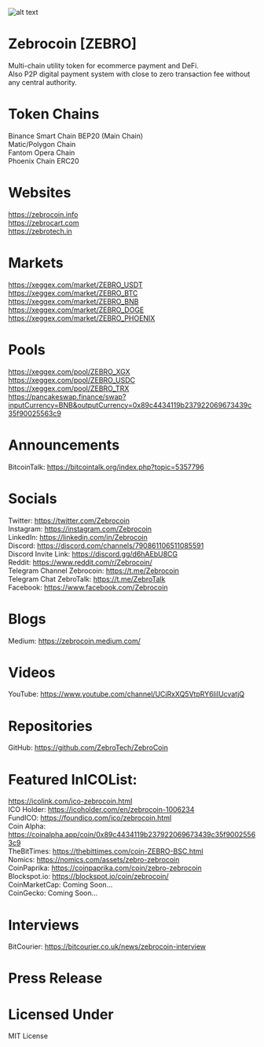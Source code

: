 ![alt text](https://user-images.githubusercontent.com/32578764/101979564-01e3fb80-3c84-11eb-8740-887c75f60eae.png)

# Zebrocoin [ZEBRO]
Multi-chain utility token for ecommerce payment and DeFi. <br />
Also P2P digital payment system with close to zero transaction fee without any central authority.

# Token Chains
Binance Smart Chain BEP20 (Main Chain)<br />
Matic/Polygon Chain<br />
Fantom Opera Chain<br />
Phoenix Chain ERC20

# Websites
https://zebrocoin.info<br />
https://zebrocart.com<br />
https://zebrotech.in

# Markets
https://xeggex.com/market/ZEBRO_USDT<br />
https://xeggex.com/market/ZEBRO_BTC<br />
https://xeggex.com/market/ZEBRO_BNB<br />
https://xeggex.com/market/ZEBRO_DOGE<br />
https://xeggex.com/market/ZEBRO_PHOENIX


# Pools
https://xeggex.com/pool/ZEBRO_XGX<br />
https://xeggex.com/pool/ZEBRO_USDC<br />
https://xeggex.com/pool/ZEBRO_TRX<br />
https://pancakeswap.finance/swap?inputCurrency=BNB&outputCurrency=0x89c4434119b237922069673439c35f90025563c9

# Announcements
BitcoinTalk: https://bitcointalk.org/index.php?topic=5357796

# Socials
Twitter: https://twitter.com/Zebrocoin<br />
Instagram: https://instagram.com/Zebrocoin<br />
LinkedIn: https://linkedin.com/in/Zebrocoin<br />
Discord: https://discord.com/channels/790861106511085591<br />
Discord Invite Link: https://discord.gg/d6hAEbU8CG<br />
Reddit: https://www.reddit.com/r/Zebrocoin/<br />
Telegram Channel Zebrocoin: https://t.me/Zebrocoin <br />
Telegram Chat ZebroTalk: https://t.me/ZebroTalk  <br />
Facebook: https://www.facebook.com/Zebrocoin

# Blogs
Medium: https://zebrocoin.medium.com/

# Videos
YouTube: https://www.youtube.com/channel/UCiRxXQ5VtpRY6IilUcvatjQ

# Repositories
GitHub: https://github.com/ZebroTech/ZebroCoin

# Featured InICOList: 
https://icolink.com/ico-zebrocoin.html<br />
ICO Holder: https://icoholder.com/en/zebrocoin-1006234<br />
FundICO: https://foundico.com/ico/zebrocoin.html<br />
Coin Alpha: https://coinalpha.app/coin/0x89c4434119b237922069673439c35f90025563c9<br />
TheBitTimes: https://thebittimes.com/coin-ZEBRO-BSC.html<br />
Nomics: https://nomics.com/assets/zebro-zebrocoin<br />
CoinPaprika: https://coinpaprika.com/coin/zebro-zebrocoin<br />
Blockspot.io: https://blockspot.io/coin/zebrocoin/<br />
CoinMarketCap: Coming Soon...<br />
CoinGecko: Coming Soon...

# Interviews
BitCourier: https://bitcourier.co.uk/news/zebrocoin-interview

# Press Release

# Licensed Under
MIT License
